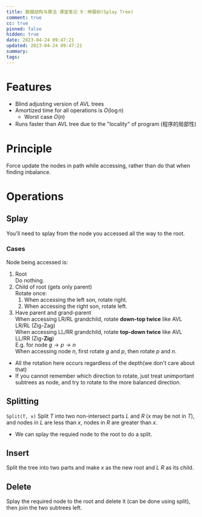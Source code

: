 ```yaml
---
title: 数据结构与算法 课堂笔记 9：伸展树(Splay Tree)
comment: true
cc: true
pinned: false
hidden: true
date: 2023-04-24 09:47:21
updated: 2023-04-24 09:47:21
summary:
tags:
---
```

# Features
* Blind adjusting version of AVL trees
* Amortized time for all operations is $O(\log n)$
	* Worst case $O(n)$
* Runs faster than AVL tree due to the "locality" of program (程序的局部性)
# Principle
Force update the nodes in path while accessing, rather than do that when finding inbalance.
# Operations
## Splay
You'll need to splay from the node you accessed all the way to the root.
### Cases
Node being accessed is:
1. Root\
	Do nothing.
2. Child of root (gets only parent)\
	Rotate once:
	1. When accessing the left son, rotate right.
	2. When accessing the right son, rotate left.
3. Have parent and grand-parent\
	When accessing LR/RL grandchild, rotate **down-top twice** like AVL LR/RL (Zig-Zag)\
	When accessing LL/RR grandchild, rotate **top-down twice** like AVL LL/RR (Zig-**Zig**)\
	E.g. for node $g\rightarrow p\rightarrow n$\
	When accessing node $n$, first rotate $g$ and $p$, then rotate $p$ and $n$.
* All the rotation here occurs regardless of the depth(we don't care about that)
* If you cannot remember which direction to rotate, just treat unimportant subtrees as node, and try to rotate to the more balanced direction.

## Splitting
`Split(T, x)` Split $T$ into two non-intersect parts $L$ and $R$ ($x$ may be not in $T$), and nodes in $L$ are less than $x$, nodes in $R$ are greater than $x$.
* We can splay the requied node to the root to do a split.

## Insert
Split the tree into two parts and make $x$ as the new root and $L$ $R$ as its child.

## Delete
Splay the required node to the root and delete it (can be done using split), then join the two subtrees left.
